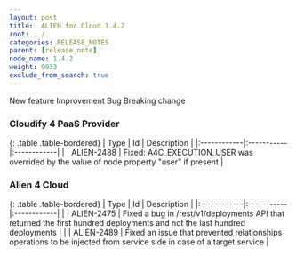 ```yaml
---
layout: post
title:  ALIEN for Cloud 1.4.2
root: ../
categories: RELEASE_NOTES
parent: [release_note]
node_name: 1.4.2
weight: 9933
exclude_from_search: true
---
```





<i class="fa fa-plus text-success"></i> New feature <i class="fa fa-level-up text-primary"></i> Improvement  <i class="fa fa-bug text-danger"></i> Bug <i class="fa fa-exclamation-triangle text-warning"></i> Breaking change


### Cloudify 4 PaaS Provider



  {: .table .table-bordered}
  | Type        | Id         | Description |
  |:------------|:-----------|:------------|
        |  <i class="fa fa-bug text-danger"></i> | ALIEN-2488 | Fixed: A4C_EXECUTION_USER was overrided by the value of node property "user" if present  |



### Alien 4 Cloud



  {: .table .table-bordered}
  | Type        | Id         | Description |
  |:------------|:-----------|:------------|
        |  <i class="fa fa-bug text-danger"></i> | ALIEN-2475 | Fixed a bug in /rest/v1/deployments API that returned the first hundred deployments and not the last hundred deployments  |
    |  <i class="fa fa-bug text-danger"></i> | ALIEN-2489 | Fixed an issue that prevented relationships operations to be injected from service side in case of a target service  |
